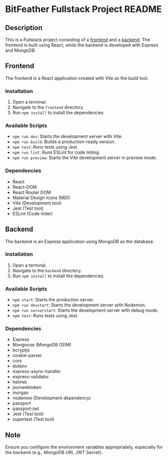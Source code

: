 # BitFeather Fullstack Project README

## Description

This is a Fullstack project consisting of a [frontend](https://github.com/DayanWalter/bitfeather/tree/main/frontend)
and a [backend](https://github.com/DayanWalter/bitfeather/tree/main/backend). The frontend is built using React, while the backend is developed with Express and MongoDB.

## Frontend

The frontend is a React application created with Vite as the build tool.

### Installation

1. Open a terminal.
2. Navigate to the `frontend` directory.
3. Run `npm install` to install the dependencies.

### Available Scripts

- `npm run dev`: Starts the development server with Vite.
- `npm run build`: Builds a production-ready version.
- `npm test`: Runs tests using Jest.
- `npm run lint`: Runs ESLint for code linting.
- `npm run preview`: Starts the Vite development server in preview mode.

### Dependencies

- React
- React-DOM
- React Router DOM
- Material Design Icons (MDI)
- Vite (Development tool)
- Jest (Test tool)
- ESLint (Code linter)

## Backend

The backend is an Express application using MongoDB as the database.

### Installation

1. Open a terminal.
2. Navigate to the `backend` directory.
3. Run `npm install` to install the dependencies.

### Available Scripts

- `npm start`: Starts the production server.
- `npm run devstart`: Starts the development server with Nodemon.
- `npm run serverstart`: Starts the development server with debug mode.
- `npm test`: Runs tests using Jest.

### Dependencies

- Express
- Mongoose (MongoDB ODM)
- bcryptjs
- cookie-parser
- cors
- dotenv
- express-async-handler
- express-validator
- helmet
- jsonwebtoken
- morgan
- nodemon (Development dependency)
- passport
- passport-jwt
- Jest (Test tool)
- supertest (Test tool)

## Note

Ensure you configure the environment variables appropriately, especially for the backend (e.g., MongoDB URI, JWT Secret).
